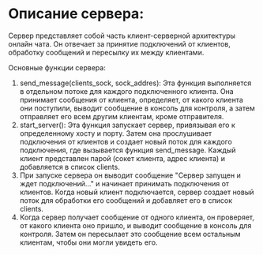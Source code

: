 # Описание сервера:

Сервер представляет собой часть клиент-серверной архитектуры онлайн чата. Он отвечает за принятие подключений от клиентов, обработку сообщений и пересылку их между клиентами.

Основные функции сервера:

1. send_message(clients_sock, sock_addres): Эта функция выполняется в отдельном потоке для каждого подключенного клиента. Она принимает сообщения от клиента, определяет, от какого клиента они поступили, выводит сообщение в консоль для контроля, а затем отправляет его всем другим клиентам, кроме отправителя.
2. start_server(): Эта функция запускает сервер, привязывая его к определенному хосту и порту. Затем она прослушивает подключения от клиентов и создает новый поток для каждого подключения, где вызывается функция send_message. Каждый клиент представлен парой (сокет клиента, адрес клиента) и добавляется в список clients.
3. При запуске сервера он выводит сообщение "Сервер запущен и ждет подключений..." и начинает принимать подключения от клиентов. Когда новый клиент подключается, сервер создает новый поток для обработки его сообщений и добавляет его в список clients.
4. Когда сервер получает сообщение от одного клиента, он проверяет, от какого клиента оно пришло, и выводит сообщение в консоль для контроля. Затем он пересылает это сообщение всем остальным клиентам, чтобы они могли увидеть его.





